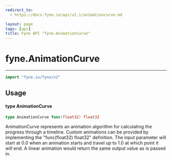 ```yaml
---
redirect_to:
  - https://docs.fyne.io/api/v2.1/animationcurve.md

layout: page
tags: [api]
title: Fyne API "fyne.AnimationCurve"
---
```



# fyne.AnimationCurve
---
```go
import "fyne.io/fyne/v2"
```

## Usage

#### type AnimationCurve

```go
type AnimationCurve func(float32) float32
```

AnimationCurve represents an animation algorithm for calculating the progress through a timeline. Custom animations can be provided by implementing the "func(float32) float32" definition. The input parameter will start at 0.0 when an animation starts and travel up to 1.0 at which point it will end. A linear animation would return the same output value as is passed in.
